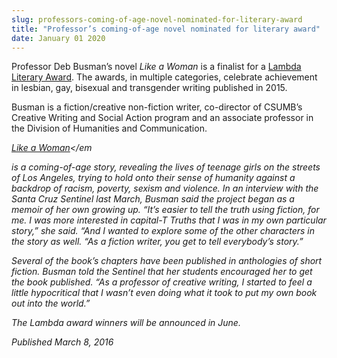 ```yaml
---
slug: professors-coming-of-age-novel-nominated-for-literary-award
title: "Professor’s coming-of-age novel nominated for literary award"
date: January 01 2020
---
```


 
<p>
  Professor Deb Busman’s novel <em>Like a Woman</em> is a finalist for a
  <a
    href="https://www.lambdaliterary.org/features/news/03/08/28th&#45;annual&#45;lambda&#45;literary&#45;award&#45;finalists&#45;announced/"
    >Lambda Literary Award</a
  >. The awards, in multiple categories, celebrate achievement in lesbian, gay,
  bisexual and transgender writing published in 2015.
</p>
<p>
  Busman is a fiction/creative non&#45;fiction writer, co&#45;director of
  CSUMB’s Creative Writing and Social Action program and an associate professor
  in the Division of Humanities and Communication.

  <em
    ><a
      href="https://www.lambdaliterary.org/reviews/03/26/like&#45;a&#45;woman&#45;by&#45;debra&#45;busman/"
      >Like a Woman</a
    ></em
  >
  is a coming&#45;of&#45;age story, revealing the lives of teenage girls on the
  streets of Los Angeles, trying to hold onto their sense of humanity against a
  backdrop of racism, poverty, sexism and violence. In an interview with the
  Santa Cruz Sentinel last March, Busman said the project began as a memoir of
  her own growing up. “It’s easier to tell the truth using fiction, for me. I
  was more interested in capital&#45;T Truths that I was in my own particular
  story,” she said. “And I wanted to explore some of the other characters in the
  story as well. “As a fiction writer, you get to tell everybody’s story.”
</p>
<p>
  Several of the book’s chapters have been published in anthologies of short
  fiction. Busman told the Sentinel that her students encouraged her to get the
  book published. “As a professor of creative writing, I started to feel a
  little hypocritical that I wasn’t even doing what it took to put my own book
  out into the world.”
</p>
<p>The Lambda award winners will be announced in June.</p>
<p><em>Published March 8, 2016</em></p>
 
